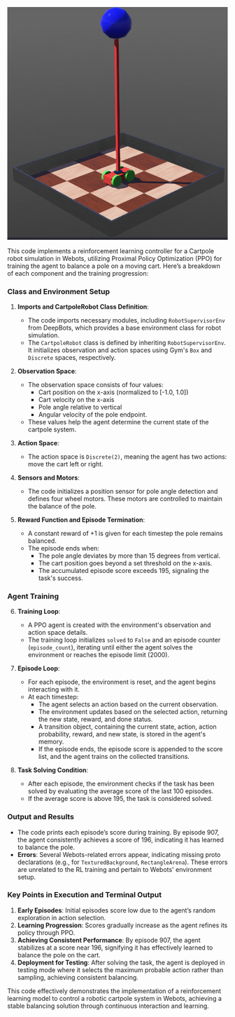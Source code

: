 ![Task2](./Task%202.png)

This code implements a reinforcement learning controller for a Cartpole robot simulation in Webots, utilizing Proximal Policy Optimization (PPO) for training the agent to balance a pole on a moving cart. Here’s a breakdown of each component and the training progression:

### Class and Environment Setup

1. **Imports and CartpoleRobot Class Definition**:
   - The code imports necessary modules, including `RobotSupervisorEnv` from DeepBots, which provides a base environment class for robot simulation.
   - The `CartpoleRobot` class is defined by inheriting `RobotSupervisorEnv`. It initializes observation and action spaces using Gym's `Box` and `Discrete` spaces, respectively.

2. **Observation Space**:
   - The observation space consists of four values: 
     - Cart position on the x-axis (normalized to [-1.0, 1.0])
     - Cart velocity on the x-axis
     - Pole angle relative to vertical
     - Angular velocity of the pole endpoint.
   - These values help the agent determine the current state of the cartpole system.

3. **Action Space**:
   - The action space is `Discrete(2)`, meaning the agent has two actions: move the cart left or right.

4. **Sensors and Motors**:
   - The code initializes a position sensor for pole angle detection and defines four wheel motors. These motors are controlled to maintain the balance of the pole.

5. **Reward Function and Episode Termination**:
   - A constant reward of +1 is given for each timestep the pole remains balanced.
   - The episode ends when:
     - The pole angle deviates by more than 15 degrees from vertical.
     - The cart position goes beyond a set threshold on the x-axis.
     - The accumulated episode score exceeds 195, signaling the task's success.

### Agent Training

6. **Training Loop**:
   - A PPO agent is created with the environment's observation and action space details.
   - The training loop initializes `solved` to `False` and an episode counter (`episode_count`), iterating until either the agent solves the environment or reaches the episode limit (2000).

7. **Episode Loop**:
   - For each episode, the environment is reset, and the agent begins interacting with it.
   - At each timestep:
     - The agent selects an action based on the current observation.
     - The environment updates based on the selected action, returning the new state, reward, and done status.
     - A transition object, containing the current state, action, action probability, reward, and new state, is stored in the agent's memory.
     - If the episode ends, the episode score is appended to the score list, and the agent trains on the collected transitions.

8. **Task Solving Condition**:
   - After each episode, the environment checks if the task has been solved by evaluating the average score of the last 100 episodes.
   - If the average score is above 195, the task is considered solved.

### Output and Results

- The code prints each episode’s score during training. By episode 907, the agent consistently achieves a score of 196, indicating it has learned to balance the pole.
- **Errors**: Several Webots-related errors appear, indicating missing proto declarations (e.g., for `TexturedBackground`, `RectangleArena`). These errors are unrelated to the RL training and pertain to Webots' environment setup.

### Key Points in Execution and Terminal Output

1. **Early Episodes**: Initial episodes score low due to the agent’s random exploration in action selection.
2. **Learning Progression**: Scores gradually increase as the agent refines its policy through PPO.
3. **Achieving Consistent Performance**: By episode 907, the agent stabilizes at a score near 196, signifying it has effectively learned to balance the pole on the cart.
4. **Deployment for Testing**: After solving the task, the agent is deployed in testing mode where it selects the maximum probable action rather than sampling, achieving consistent balancing.

This code effectively demonstrates the implementation of a reinforcement learning model to control a robotic cartpole system in Webots, achieving a stable balancing solution through continuous interaction and learning.

